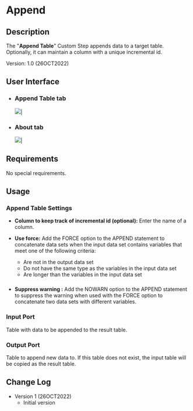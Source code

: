 # Append

## Description

The "**Append Table**" Custom Step appends data to a target table. Optionally, it can maintain a column with a unique incremental id.

Version: 1.0 (26OCT2022)

## User Interface

* ### Append Table tab ###
   ![](img/Lookup-tab-LookupSettings-flow-mode.GIF)|

* ### About tab ###

   ![](img/Lookup-tab-About.GIF)|

## Requirements

No special requirements. 
  
## Usage

### Append Table Settings

- **Column to keep track of incremental id (optional):** 
Enter the name of a column.

- **Use force:**
Add the FORCE option to the APPEND statement to concatenate data sets when the input data set contains variables that meet one of the following criteria:
   - Are not in the output data set
   - Do not have the same type as the variables in the input data set
   - Are longer than the variables in the input data set
###
- **Suppress warning :**
Add the NOWARN option to the APPEND statement to suppress the warning when used with the FORCE option to concatenate two data sets with different variables.


### Input Port
Table with data to be appended to the result table.

### Output Port
Table to append new data to. If this table does not exist, the input table will be copied as the result table.

## Change Log

* Version 1 (26OCT2022)
    * Initial version

